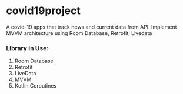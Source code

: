 # covid19project

A covid-19 apps that track news and current data from API. Implement MVVM architecture using Room Database, Retrofit, Livedata


### Library in Use:
1. Room Database
2. Retrofit
3. LiveData
4. MVVM
5. Kotlin Coroutines

